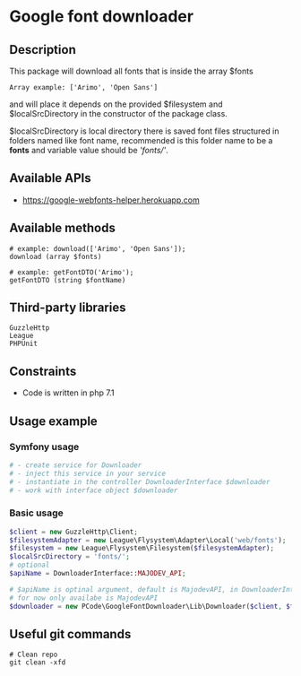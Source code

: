 # Google font downloader

## Description

This package will download all fonts that is inside the array $fonts

    Array example: ['Arimo', 'Open Sans']
    
and will place it depends on the provided $filesystem and $localSrcDirectory
in the constructor of the package class.

$localSrcDirectory is local directory there is saved font files structured in folders named like font name,
 recommended is this folder name to be a **fonts** and variable value should be *'fonts/'*. 

## Available APIs

- https://google-webfonts-helper.herokuapp.com
    
## Available methods

    # example: download(['Arimo', 'Open Sans']);
    download (array $fonts)
    
    # example: getFontDTO('Arimo');
    getFontDTO (string $fontName)

## Third-party libraries

    GuzzleHttp
    League
    PHPUnit
    
## Constraints

- Code is written in php 7.1
    
## Usage example

### Symfony usage

```PHP
# - create service for Downloader
# - inject this service in your service
# - instantiate in the controller DownloaderInterface $downloader
# - work with interface object $downloader
```

### Basic usage

```PHP
$client = new GuzzleHttp\Client;
$filesystemAdapter = new League\Flysystem\Adapter\Local('web/fonts');
$filesystem = new League\Flysystem\Filesystem($filesystemAdapter);
$localSrcDirectory = 'fonts/';
# optional
$apiName = DownloaderInterface::MAJODEV_API;

# $apiName is optinal argument, default is MajodevAPI, in DownloaderInterface you can find all availabe APIs,
# for now only availabe is MajodevAPI 
$downloader = new PCode\GoogleFontDownloader\Lib\Downloader($client, $filesystem, $localSrcDirectory, $apiName);
```   

## Useful git commands

    # Clean repo
    git clean -xfd